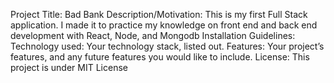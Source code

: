 Project Title: Bad Bank
Description/Motivation: This is my first Full Stack application. I made it to practice my knowledge on front end and back end development with React, Node, and Mongodb
Installation Guidelines: 
Technology used: Your technology stack, listed out. 
Features: Your project’s features, and any future features you would like to include.
License: This project is under MIT License